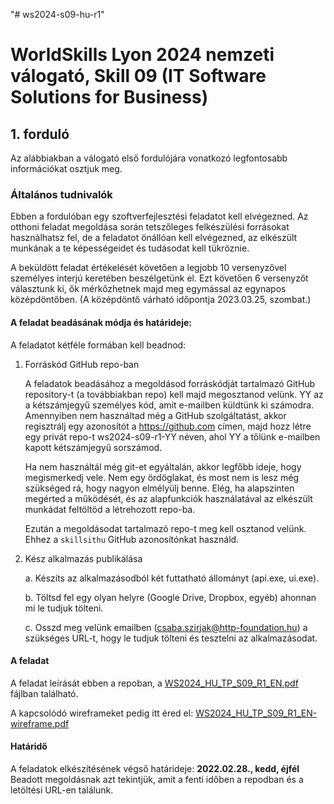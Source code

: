 "# ws2024-s09-hu-r1"

# WorldSkills Lyon 2024 nemzeti válogató, Skill 09 (IT Software Solutions for Business)


## 1. forduló

Az alábbiakban a válogató első fordulójára vonatkozó legfontosabb információkat osztjuk meg.
### Általános tudnivalók
Ebben a fordulóban egy szoftverfejlesztési feladatot kell elvégezned. Az otthoni feladat megoldása során tetszőleges felkészülési forrásokat használhatsz fel, de a feladatot önállóan kell elvégezned, az elkészült munkának a te képességeidet és tudásodat kell tükröznie.

A beküldött feladat értékelését követően a legjobb 10 versenyzővel személyes interjú keretében beszélgetünk el. Ezt követően 6 versenyzőt választunk ki, ők mérkőzhetnek majd meg egymással az egynapos középdöntőben. (A középdöntő várható időpontja 2023.03.25, szombat.)

#### A feladat beadásának módja és határideje:

A feladatot kétféle formában kell beadnod:

1.	Forráskód GitHub repo-ban

	A feladatok beadásához a megoldásod forráskódját tartalmazó GitHub repository-t (a továbbiakban repo) kell majd megosztanod velünk. YY az a kétszámjegyű személyes kód, amit e-mailben küldtünk ki számodra. Amennyiben nem használtad még a GitHub szolgáltatást, akkor regisztrálj egy azonosítót a https://github.com címen, majd hozz létre egy privát repo-t ws2024-s09-r1-YY néven, ahol YY a tőlünk e-mailben kapott kétszámjegyű sorszámod. 

	Ha nem használtál még git-et egyáltalán, akkor legfőbb ideje, hogy megismerkedj vele. Nem egy ördöglakat, és most nem is lesz még szükséged rá, hogy nagyon elmélyülj benne. Elég, ha alapszinten megérted a működését, és az alapfunkciók használatával az elkészült munkádat feltöltöd a létrehozott repo-ba. 

	Ezután a megoldásodat tartalmazó repo-t meg kell osztanod velünk. Ehhez a `skillsithu` GitHub azonosítónkat használd.

2.	Kész alkalmazás publikálása

	a. Készíts az alkalmazásodból két futtatható állományt (api.exe, ui.exe).

	b. Töltsd fel egy olyan helyre (Google Drive, Dropbox, egyéb) ahonnan mi le tudjuk tölteni.
	
	c. Osszd meg velünk emailben (csaba.szirjak@http-foundation.hu) a szükséges URL-t, hogy le tudjuk tölteni és tesztelni az alkalmazásodat.

#### A feladat

A feladat leírását ebben a repoban, a [WS2024_HU_TP_S09_R1_EN.pdf](https://github.com/skillsit-hu/ws2024-s09-hu-r1/blob/master/WS2024_HU_TP_S09_R1_EN.pdf) fájlban található.

A kapcsolódó wireframeket pedig itt éred el: [WS2024_HU_TP_S09_R1_EN-wireframe.pdf](https://github.com/skillsit-hu/ws2024-s09-hu-r1/blob/master/WS2024_HU_TP_S09_R1_EN-wireframe.pdf)

#### Határidő

A feladatok elkészítésének végső határideje: **2022.02.28., kedd, éjfél**
Beadott megoldásnak azt tekintjük, amit a fenti időben a repodban és a letöltési URL-en találunk.